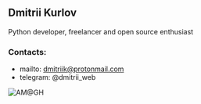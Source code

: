 ## Dmitrii Kurlov

Python developer, freelancer and open source enthusiast

### Contacts:

- mailto: dmitriik@protonmail.com
- telegram: @dmitrii_web

![AM@GH](https://github-readme-stats.vercel.app/api/?username=dmitriiweb&show_icons=true&title_color=fff&icon_color=35a8df&text_color=9f9f9f&bg_color=151515)
